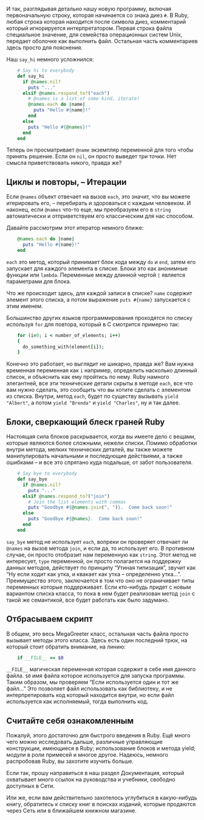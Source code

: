 И так, разглядывая детально нашу новую программу, включая первоначальную строку, которая начинается
со знака диез `#`. В Ruby, любая строка которая находится после символа диез, комментарий который 
игнорируется интерпретатором. Первая строка файла специальное значение, для семейства операционных систем Unix, передает оболочке как выполнить файл. Остальная часть комментариев здесь просто для пояснения.

Наш `say_hi` немного усложнился:

``` ruby
    # Say hi to everybody
    def say_hi
      if @names.nil?
        puts "..."
      elsif @names.respond_to?("each")
        # @names is a list of some kind, iterate!
        @names.each do |name|
          puts "Hello #{name}!"
        end
      else
        puts "Hello #{@names}!"
      end
    end
```

Теперь он просматривает `@name` экземпляр переменной для того чтобы принять решение. Если он `nil`, 
он просто выведет три точки. Нет смысла приветствовать никого, правда же?

## Циклы и повторы, – Итерации

Если `@names` объект отвечает на вызов `each`, это значит, что вы можете итерировать его, – перебирать и здороваться с 
каждым человеком.
И наконец, если `@names` что-то еще, мы преобразуем его в `string` автоматически и отприветствуем его классическим для нас способом.

Давайте рассмотрим этот итератор немного ближе:

``` ruby
    @names.each do |name|
      puts "Hello #{name}!"
    end
```

`each` это метод, который принимает блок кода между `do` и `end`, затем его запускает для каждого элемента в списке. Блоки это как анонимные функции или `lambda`.
Переменные между длинной чертой `|` является параметрами для блока.

Что же происходит здесь, для каждой записи в списке? `name` содержит элемент этого списка, а потом выражение `puts #{name}` запускается с этим именем.

Большинство других языков программирования проходятся по списку используя `for` для повтора, который в C смотрится
примерно так:

``` ruby
    for (i=0; i < number_of_elements; i++)
    {
      do_something_with(element[i]);
    }
```

Конечно это работает, но выглядит не шикарно, правда же? Вам нужна временная переменная как `i` например, 
определить насколько длинный список, и объяснить как ему пройтись по нему.
Ruby намного элегантней, все эти технические детали скрыты в методе `each`, все что вам нужно сделать, это 
сообщить что вы хотите сделать с элементом из списка. Внутри, метод `each`, будет по существу вызывать `yield "Albert"`, а потом `yield "Brenda"` и `yield "Charles"`, ну и так далее.

## Блоки, сверкающий блеск граней Ruby

Настоящая сила блоков раскрывается, когда вы имеете дело с вещами, которые являются более сложными, нежели списки.
Помимо обработки внутри метода, мелких технических деталей, вы также можете манипулировать начальными и последующие действиями, а также ошибками – и все это спрятано куда подальше, от забот пользователя.

``` ruby
    # Say bye to everybody
    def say_bye
      if @names.nil?
        puts "..."
      elsif @names.respond_to?("join")
        # Join the list elements with commas
        puts "Goodbye #{@names.join(", ")}.  Come back soon!"
      else
        puts "Goodbye #{@names}.  Come back soon!"
      end
    end
```

`say_bye` метод не использует `each`, вопреки он проверяет отвечает ли `@names` на вызов метода `join`, и если да, то использует его. В противном случае, он просто отобразит нам переменную как `string`. Этот метод не интересует, `type` переменной, он просто полагается на поддержку данных методов, действует по принципу “Утиная типизация”, звучит как “Ну если ходит как утка, и квакает как утка – определенно утка...”. 
Преимущество этого, заключается в том что оно не ограничивает типы переменных которые поддерживает. Если кто-нибудь придет с новым вариантом списка класса, то пока в нем будет реализован метод `join` с такой же семантикой, все будет работать как было задумано.

## Отбрасываем скрипт

В общем, это весь MegaGreeter класс, остальная часть файла просто вызывает методы этого класса.
Здесь есть один последний трюк, на который стоит обратить внимание, на линию:

``` ruby
    if __FILE__ == $0
```

`__FILE__` магическая переменная которая содержит в себе имя данного файла. `$0` имя файла которое используется для запуска программы. Таким образом, мы проверяем “Если используется один и тот же файл...” Это позволяет файл использовать как библиотеку, и не интерпретировать код который находится внутри, но если файл используется как исполняемый, тогда выполнить код.

## Считайте себя ознакомленным

Пожалуй, этого достаточно для быстрого введения в Ruby. Ещё много чего можно исследовать дальше, различные управляющие конструкции, имеющиеся в Ruby; использование блоков и метода yield; модули в роли примесей и многое другое. Надеюсь, немного распробовав Ruby, вы захотите изучить больше.

Если так, прошу направиться в наш раздел Документация, который охватывает много ссылок на руководства и учебники, свободно доступных в Сети.

Или же, если вам действительно захотелось углубиться в какую-нибудь книгу, обратитесь к списку книг в поисках изданий, которые продаются через Сеть или в ближайшем книжном магазине.